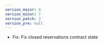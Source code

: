 ```yaml
---
version_major: 4
version_minor: 7
version_patch: 3
version_pre: null
---
```


- Fix: Fix closed reservations contract state

